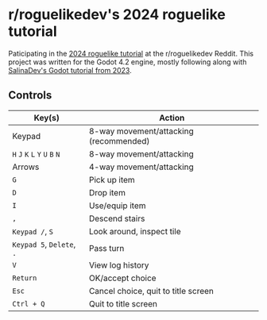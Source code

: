 # r/roguelikedev's 2024 roguelike tutorial

Paticipating in the [2024 roguelike tutorial](https://www.reddit.com/r/roguelikedev/comments/1dt8bqm/roguelikedev_does_the_complete_roguelike_tutorial/) at the r/roguelikedev Reddit. This project was written for the Godot 4.2 engine, mostly following along with [SalinaDev's Godot tutorial from 2023](https://selinadev.github.io/tags/roguelike/).

## Controls

| Key(s) | Action |
| --- | --- |
| Keypad | 8-way movement/attacking (recommended) |
| `H` `J` `K` `L` `Y` `U` `B` `N` | 8-way movement/attacking |
| Arrows | 4-way movement/attacking |
| `G` | Pick up item |
| `D` | Drop item |
| `I` | Use/equip item |
| `,` | Descend stairs |
| `Keypad /`, `S` | Look around, inspect tile |
| `Keypad 5`, `Delete`, `.` | Pass turn |
| `V` | View log history |
| `Return` | OK/accept choice |
| `Esc` | Cancel choice, quit to title screen |
| `Ctrl + Q` | Quit to title screen |